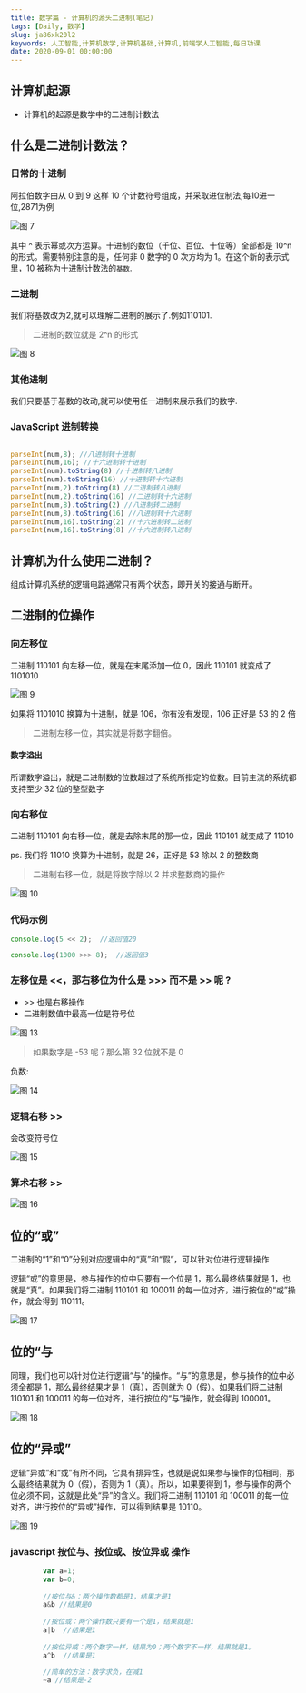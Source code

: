 ```yaml
---
title: 数学篇 - 计算机的源头二进制(笔记)
tags: [Daily, 数学]
slug: ja86xk20l2
keywords: 人工智能,计算机数学,计算机基础,计算机,前端学人工智能,每日功课
date: 2020-09-01 00:00:00
---
```


## 计算机起源

* 计算机的起源是数学中的二进制计数法



## 什么是二进制计数法？

### 日常的十进制

阿拉伯数字由从 0 到 9 这样 10 个计数符号组成，并采取进位制法,每10进一位,2871为例


![图 7](https://incomparable9527.coding.net/p/imageBed/d/imageBed/git/raw/master/294a1909e34794530f44814c77647d1aa7c7c6b487067889af4a1a85b3b857da.png)  

其中 ^ 表示幂或次方运算。十进制的数位（千位、百位、十位等）全部都是 10^n 的形式。需要特别注意的是，任何非 0 数字的 0 次方均为 1。在这个新的表示式里，10 被称为十进制计数法的`基数`.


### 二进制

我们将基数改为2,就可以理解二进制的展示了.例如110101.

> 二进制的数位就是 2^n 的形式

![图 8](https://incomparable9527.coding.net/p/imageBed/d/imageBed/git/raw/master/d20e54352a5b95a9caafef829f9d00c5b1e4186fa0323d446e62bd624ea6c7e0.png)  

### 其他进制

我们只要基于基数的改动,就可以使用任一进制来展示我们的数字.

### JavaScript 进制转换

```js

parseInt(num,8); //八进制转十进制
parseInt(num,16); //十六进制转十进制 
parseInt(num).toString(8) //十进制转八进制 
parseInt(num).toString(16) //十进制转十六进制 
parseInt(num,2).toString(8) //二进制转八进制 
parseInt(num,2).toString(16) //二进制转十六进制
parseInt(num,8).toString(2) //八进制转二进制 
parseInt(num,8).toString(16) //八进制转十六进制 
parseInt(num,16).toString(2) //十六进制转二进制 
parseInt(num,16).toString(8) //十六进制转八进制

```


## 计算机为什么使用二进制？
组成计算机系统的逻辑电路通常只有两个状态，即开关的接通与断开。 


## 二进制的位操作

### 向左移位

二进制 110101 向左移一位，就是在末尾添加一位 0，因此 110101 就变成了 1101010

![图 9](https://incomparable9527.coding.net/p/imageBed/d/imageBed/git/raw/master/0145c13e717d6c03fe7cce4710684fc603d232ee67c68acbf28adcb97607e0ff.png)  


如果将 1101010 换算为十进制，就是 106，你有没有发现，106 正好是 53 的 2 倍
> 二进制左移一位，其实就是将数字翻倍。

#### 数字溢出
所谓数字溢出，就是二进制数的位数超过了系统所指定的位数。目前主流的系统都支持至少 32 位的整型数字




### 向右移位
二进制 110101 向右移一位，就是去除末尾的那一位，因此 110101 就变成了 11010

ps. 我们将 11010 换算为十进制，就是 26，正好是 53 除以 2 的整数商

> 二进制右移一位，就是将数字除以 2 并求整数商的操作


![图 10](https://incomparable9527.coding.net/p/imageBed/d/imageBed/git/raw/master/ea434cec66e0bd73ac5e47353b381784581978f8b12210180d5cbec1fb5cb32f.png)  

### 代码示例

```js
console.log(5 << 2);  //返回值20

console.log(1000 >>> 8);  //返回值3
```


### 左移位是 <<，那右移位为什么是 >>> 而不是 >> 呢 ?

*  \>> 也是右移操作
*  二进制数值中最高一位是符号位


![图 13](https://incomparable9527.coding.net/p/imageBed/d/imageBed/git/raw/master/7b7b77677b4c83731390422c0b7e4511ce4d8f1914a87afd788f75f88f1c0e09.png)  


> 如果数字是 -53 呢？那么第 32 位就不是 0

负数:

![图 14](https://incomparable9527.coding.net/p/imageBed/d/imageBed/git/raw/master/02b7f109b46c860ae8355d68d2cfa0cb2ab098aae7320eab932297dd9f5b258f.png)  


### 逻辑右移 >>

会改变符号位


![图 15](https://incomparable9527.coding.net/p/imageBed/d/imageBed/git/raw/master/bd7aefcf956ccf87fdcf3da3f5703dd21fb6bf9d25edadae55c77d9dc86cf506.png)  


### 算术右移 >>

![图 16](https://incomparable9527.coding.net/p/imageBed/d/imageBed/git/raw/master/57271a6d6005d04713dccc75528c8e28b6ce766e0ecd8225a97f16bd8111c874.png)  



## 位的“或”
二进制的“1”和“0”分别对应逻辑中的“真”和“假”，可以针对位进行逻辑操作


逻辑“或”的意思是，参与操作的位中只要有一个位是 1，那么最终结果就是 1，也就是“真”。如果我们将二进制 110101 和 100011 的每一位对齐，进行按位的“或”操作，就会得到 110111。


![图 17](https://incomparable9527.coding.net/p/imageBed/d/imageBed/git/raw/master/1ad8b63cfc853ec671c225f05104095a1f152d6e65e5e708fdc5f543b8e194f1.png)  


## 位的“与

同理，我们也可以针对位进行逻辑“与”的操作。“与”的意思是，参与操作的位中必须全都是 1，那么最终结果才是 1（真），否则就为 0（假）。如果我们将二进制 110101 和 100011 的每一位对齐，进行按位的“与”操作，就会得到 100001。


![图 18](https://incomparable9527.coding.net/p/imageBed/d/imageBed/git/raw/master/a83750a83a4706902b6330abc2b6b72e625dbb55441b30836e476289bd35d4aa.png)  


## 位的“异或”

逻辑“异或”和“或”有所不同，它具有排异性，也就是说如果参与操作的位相同，那么最终结果就为 0（假），否则为 1（真）。所以，如果要得到 1，参与操作的两个位必须不同，这就是此处“异”的含义。我们将二进制 110101 和 100011 的每一位对齐，进行按位的“异或”操作，可以得到结果是 10110。

![图 19](https://incomparable9527.coding.net/p/imageBed/d/imageBed/git/raw/master/66327173c4e0588102c4953bd8023768b9c21ccf3f42848f558e4acaa7edd7eb.png)  


### javascript 按位与、按位或、按位异或 操作

```js
        var a=1;
        var b=0;
 
        //按位与&：两个操作数都是1，结果才是1
        a&b //结果是0
 
        //按位或：两个操作数只要有一个是1，结果就是1
        a|b  //结果是1
 
        //按位异或：两个数字一样，结果为0；两个数字不一样，结果就是1。
        a^b  //结果是1

        //简单的方法：数字求负，在减1
        ~a //结果是-2
```


